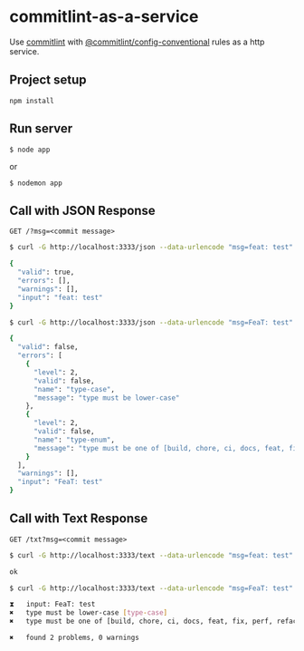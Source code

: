 # commitlint-as-a-service

Use [commitlint](https://github.com/conventional-changelog/commitlint) with [@commitlint/config-conventional](https://www.npmjs.com/package/@commitlint/config-conventional) rules as a http service.

## Project setup

`npm install`

## Run server

`$ node app`

or

`$ nodemon app`

## Call with JSON Response

`GET /?msg=<commit message>`

```bash
$ curl -G http://localhost:3333/json --data-urlencode "msg=feat: test" | jq

{
  "valid": true,
  "errors": [],
  "warnings": [],
  "input": "feat: test"
}
```

```bash
$ curl -G http://localhost:3333/json --data-urlencode "msg=FeaT: test" | jq

{
  "valid": false,
  "errors": [
    {
      "level": 2,
      "valid": false,
      "name": "type-case",
      "message": "type must be lower-case"
    },
    {
      "level": 2,
      "valid": false,
      "name": "type-enum",
      "message": "type must be one of [build, chore, ci, docs, feat, fix, perf, refactor, revert, style, test]"
    }
  ],
  "warnings": [],
  "input": "FeaT: test"
}
```

## Call with Text Response

`GET /txt?msg=<commit message>`

```bash
$ curl -G http://localhost:3333/text --data-urlencode "msg=feat: test"

ok

```

```bash
$ curl -G http://localhost:3333/text --data-urlencode "msg=FeaT: test"

⧗   input: FeaT: test
✖   type must be lower-case [type-case]
✖   type must be one of [build, chore, ci, docs, feat, fix, perf, refactor, revert, style, test] [type-enum]

✖   found 2 problems, 0 warnings

```
